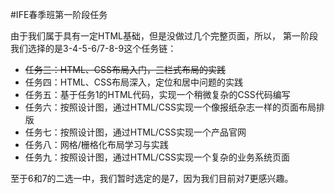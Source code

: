 #IFE春季班第一阶段任务

由于我们属于具有一定HTML基础，但是没做过几个完整页面，所以，
第一阶段我们选择的是3-4-5-6/7-8-9这个任务链：

* <del>任务三：HTML、CSS布局入门，三栏式布局的实践</del>
* 任务四：HTML、CSS布局深入，定位和居中问题的实践
* 任务五：基于任务1的HTML代码，实现一个稍微复杂的CSS代码编写
* 任务六：按照设计图，通过HTML/CSS实现一个像报纸杂志一样的页面布局排版
* 任务七：按照设计图，通过HTML/CSS实现一个产品官网
* 任务八：网格/栅格化布局学习与实践
* 任务九：按照设计图，通过HTML/CSS实现一个复杂的业务系统页面

至于6和7的二选一中，我们暂时选定的是7，因为我们目前对7更感兴趣。
